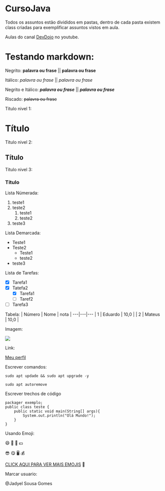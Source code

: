 # CursoJava

Todos os assuntos estão divididos em pastas, dentro de cada pasta existem class criadas para exemplificar 
assuntos vistos em aula.

Aulas do canal [DevDojo](https://www.youtube.com/watch?v=kkOSweUhGZM&list=PL62G310vn6nHrMr1tFLNOYP_c73m6nAzL) no youtube.

# Testando markdown:

Negrito: **palavra ou frase** || __palavra ou frase__

Itálico: *palavra ou frase* || _palavra ou frase_

Negrito e Itálico: ***palavra ou frase*** || ___palavra ou frase___

Riscado: ~~palavra ou frase~~

Título nivel 1:
# Título 

Título nivel 2:
## Título

Título nivel 3:
### Título

Lista Númerada:
1. teste1
1. teste2
   1. teste1
   2. teste2
1. teste3

Lista Demarcada:
* Teste1
* Teste2
   * Teste1
   * teste2
* teste3

Lista de Tarefas:
- [x] Tarefa1
- [x] Tatefa2
   - [x] Tarefa1
   - [ ] Taref2
- [ ] Tarefa3 

Tabela:
| Número | Nome | nota |
---|---|---
| 1 | Eduardo | 10,0 |
| 2 | Mateus | 10,0 |

Imagem:

![](https://user-images.githubusercontent.com/70782900/109714114-c3722480-7b80-11eb-86f8-4281f756e5da.gif)

Link:

[Meu perfil](https://github.com/EduardoRDS-dev)

Escrever comandos:

` sudo apt updade && sudo apt upgrade -y `

` sudo apt autoremove `

Escrever trechos de código

```
packager exemplo;
public class teste {
    public static void main(String[] args){
        System.out.println("Olá Mundo!");
    }
}
```
Usando Emoji:

:smile: :raised_back_of_hand: :vulcan_salute: :dollar: 

:sunglasses: :yum: :desktop_computer:  :moneybag: 

[CLICK AQUI PARA VER MAIS EMOJIS](https://github.com/ikatyang/emoji-cheat-sheet#hand-single-finger) :vulcan_salute:

Marcar usuario:

@Jadyel Sousa Gomes
